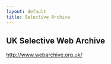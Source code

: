 ```yaml
---
layout: default
title: Selective Archive
---
```


UK Selective Web Archive
------------------------

http://www.webarchive.org.uk/

